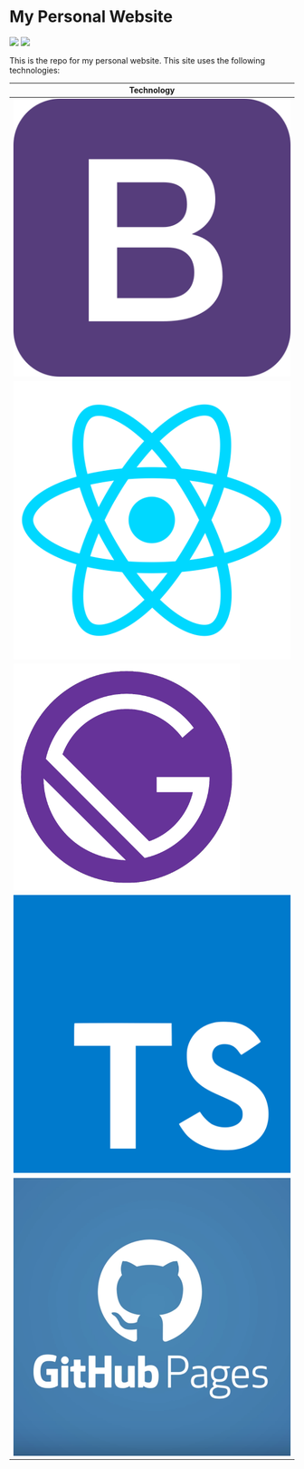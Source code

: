 # My Personal Website

![](https://github.com/jackmoody11/jackmoody11.github.io/workflows/Test/badge.svg)
![](https://github.com/jackmoody11/jackmoody11.github.io/workflows/Deploy/badge.svg)

This is the repo for my personal website. This site uses the following technologies:

| Technology                   |
| ---------------------------- |
| ![](./assets/bootstrap.png)  |
| ![](./assets/react.png)      |
| ![](./assets/gatsby.png)     |
| ![](./assets/typescript.png) |
| ![](./assets/gh-pages.png)   |
